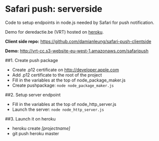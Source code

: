 # Safari push: serverside #

Code to setup endpoints in node.js needed by Safari for push notification.

Demo for deredactie.be (VRT) hosted on [heroku](https://wingsafariendpoint.herokuapp.com). 

**Client side repo:** https://github.com/damianleung/safari-push-clientside

**Demo:** http://vrt-cc.s3-website-eu-west-1.amazonaws.com/safaripush

##1. Create push package
- Create .p12 certificate on http://developer.apple.com
- Add .p12 certificate to the root of the project
- Fill in the variables at the top of node_package_maker.js
- Create pushpackage: `node node_package_maker.js`

##2. Setup server endpoint
- Fill in the variables at the top of node_http_server.js
- Launch the server: `node node_http_server.js`

##3. Launch it on heroku
- heroku create *[projectname]*
- git push heroku master